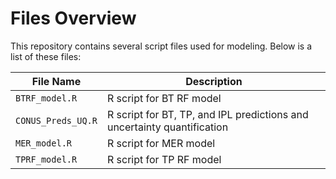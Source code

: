 # Files Overview

This repository contains several script files used for modeling. Below is a list of these files:

| File Name           | Description                        |
|---------------------|------------------------------------|
| `BTRF_model.R`      | R script for BT RF model              |
| `CONUS_Preds_UQ.R`  | R script for BT, TP, and IPL predictions and uncertainty quantification|
| `MER_model.R`       | R script for MER model               |
| `TPRF_model.R`      | R script for TP RF model              |


